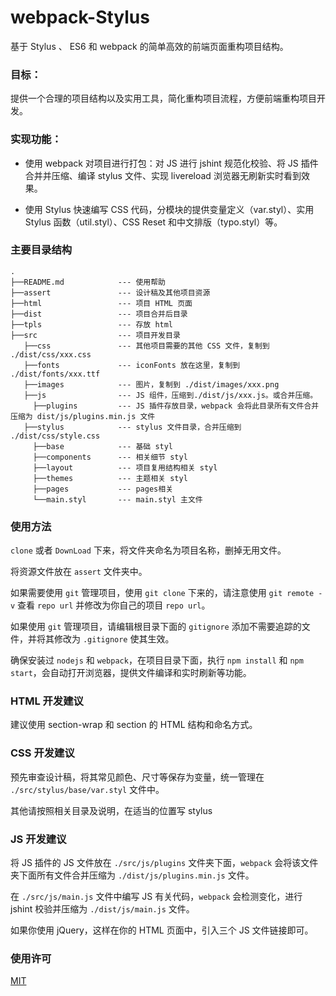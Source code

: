 # webpack-Stylus

基于 Stylus 、 ES6 和 webpack 的简单高效的前端页面重构项目结构。

### 目标：

提供一个合理的项目结构以及实用工具，简化重构项目流程，方便前端重构项目开发。

### 实现功能：

 - 使用 webpack 对项目进行打包：对 JS 进行 jshint 规范化校验、将 JS 插件合并并压缩、编译 stylus 文件、实现 livereload 浏览器无刷新实时看到效果。

 - 使用 Stylus 快速编写 CSS 代码，分模块的提供变量定义（var.styl）、实用 Stylus 函数（util.styl）、CSS Reset 和中文排版（typo.styl）等。

### 主要目录结构

```shell
.
├──README.md            --- 使用帮助
├──assert               --- 设计稿及其他项目资源
├──html                 --- 项目 HTML 页面
├──dist                 --- 项目合并后目录
├──tpls                 --- 存放 html
├──src                  --- 项目开发目录
   ├──css               --- 其他项目需要的其他 CSS 文件，复制到 ./dist/css/xxx.css
   ├──fonts             --- iconFonts 放在这里，复制到 ./dist/fonts/xxx.ttf
   ├──images            --- 图片，复制到 ./dist/images/xxx.png
   ├──js                --- JS 组件，压缩到./dist/js/xxx.js。或合并压缩。
     ├──plugins         --- JS 插件存放目录，webpack 会将此目录所有文件合并压缩为 dist/js/plugins.min.js 文件
   ├──stylus            --- stylus 文件目录，合并压缩到 ./dist/css/style.css
     ├──base            --- 基础 styl
     ├──components      --- 相关细节 styl
     ├──layout          --- 项目复用结构相关 styl
     ├──themes          --- 主题相关 styl
     ├──pages           --- pages相关
     └──main.styl       --- main.styl 主文件
```

### 使用方法

`clone` 或者 `DownLoad` 下来，将文件夹命名为项目名称，删掉无用文件。

将资源文件放在 `assert` 文件夹中。

如果需要使用 `git` 管理项目，使用 `git clone` 下来的，请注意使用 `git remote -v` 查看 `repo url` 并修改为你自己的项目 `repo url`。

如果使用 `git` 管理项目，请编辑根目录下面的 `gitignore` 添加不需要追踪的文件，并将其修改为 `.gitignore` 使其生效。

确保安装过 `nodejs` 和 `webpack`，在项目目录下面，执行 `npm install` 和 `npm start`，会自动打开浏览器，提供文件编译和实时刷新等功能。

### HTML 开发建议

建议使用 section-wrap 和 section 的 HTML 结构和命名方式。

### CSS 开发建议

预先审查设计稿，将其常见颜色、尺寸等保存为变量，统一管理在 `./src/stylus/base/var.styl` 文件中。

其他请按照相关目录及说明，在适当的位置写 stylus

### JS 开发建议

将 JS 插件的 JS 文件放在 `./src/js/plugins` 文件夹下面，`webpack` 会将该文件夹下面所有文件合并压缩为 `./dist/js/plugins.min.js` 文件。

在 `./src/js/main.js` 文件中编写 JS 有关代码，`webpack` 会检测变化，进行 jshint 校验并压缩为 `./dist/js/main.js` 文件。

如果你使用 jQuery，这样在你的 HTML 页面中，引入三个 JS 文件链接即可。

### 使用许可

[MIT](./LICENSE)